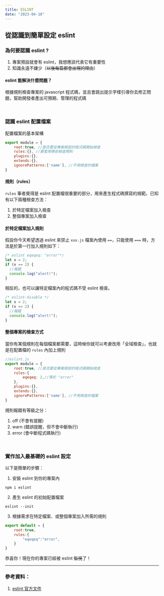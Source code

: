 ```yaml
---
title: ESLINT
date: "2023-04-18"
---
```


## 從認識到簡單設定 eslint

### 為何要認識 eslint ?

1. 專案預設就會有 eslint，我想應該代表它有重要性
2. 知識永遠不嫌少（~~以後每篇都會出現的理由~~）

#### eslint 能解決什麼問題？

根據規則檢查專案的 javascript 程式碼，並且會跳出提示字樣引導你去修正問題，幫助開發者產出可預期、管理的程式碼

<br>

### 認識 eslint 配置檔案

配置檔案的基本架構

```js
export module = {
	root:true, //是否要從專案根部的程式碼開始檢查
	rules:{}, //要套用哪些檢查規則
	plugins:{},
	extends:{},
	ignorePatterns:['name'], //不用檢查的檔案
}
```

#### 規則（rules）

`rules` 筆者覺得是 eslint 配置檔很重要的部分，用來產生程式碼撰寫的規範，已知有以下兩種檢查方法：

1. 於特定檔案加入檢查
2. 整個專案加入檢查

#### 於特定檔案加入規則

假設你今天希望透過 eslint 來禁止 `xxx.js` 檔案內使用 `==`，只能使用 `===` 時，方法是於第一行加入規則如下：

```js
/* eslint eqeqeq: "error"*/
let x = 2;
if (x == 2) {
  //報錯
  console.log("alert!");
}
```

相反的，也可以讓特定檔案內的程式碼不受 eslint 檢查。

```js
/* eslint-disable */
let x = 2;
if (x == 2) {
  //報錯
  console.log("alert!");
}
```

#### 整個專案的檢查方式

當你有某個規則在每個檔案都需要，這時候你就可以考慮改用「全域檢查」，也就是在配置檔的 `rules` 內加上規則

```js
//eslint.js
export module = {
	root:true, //是否要從專案根部的程式碼開始檢查
	rules:{
		eqeqeq: 2,//等於 "error"
	},
	plugins:{},
	extends:{},
	ignorePatterns:['name'], //不用檢查的檔案
}
```

規則報錯有等級之分：

1. off (不會有提醒)
2. warn (錯誤提醒，但不會中斷執行)
3. error (會中斷程式碼執行)

<br>

### 實作加入最基礎的 eslint 設定

以下是簡單的步驟：

1. 安裝 eslint 到你的專案內

```
npm i eslint
```

2. 產生 eslint 的初始配置檔案

```
eslint --init
```

3. 根據需求在特定檔案、或整個專案加入所需的規則

```js
export default = {
	root:true,
	rules:{
		"eqeqeq":"error",
	}
}
```

恭喜你！現在你的專案已經被 eslint ~~監視~~了！<br>

---

### 參考資料：

1. [eslint 官方文件](https://eslint.org/docs/latest/use/getting-started)
